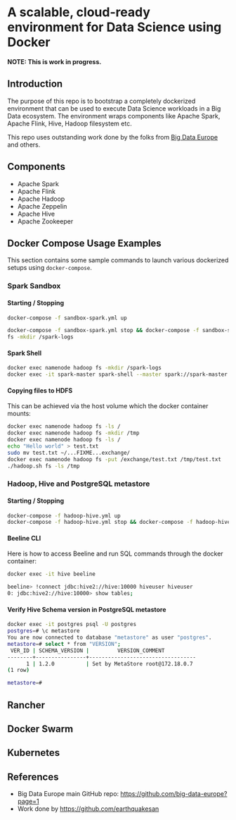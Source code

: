 # A scalable, cloud-ready environment for Data Science using Docker

**NOTE: This is work in progress.**

## Introduction

The purpose of this repo is to bootstrap a completely dockerized environment that can be used to execute Data Science workloads in a Big Data ecosystem. The environment wraps components like Apache Spark, Apache Flink, Hive, Hadoop filesystem etc.

This repo uses outstanding work done by the folks from [Big Data Europe](https://github.com/big-data-europe/docker-hadoop-spark-workbench.git) and others.

## Components

- Apache Spark
- Apache Flink
- Apache Hadoop
- Apache Zeppelin
- Apache Hive
- Apache Zookeeper

## Docker Compose Usage Examples

This section contains some sample commands to launch various dockerized setups using `docker-compose`.

### Spark Sandbox

#### Starting / Stopping

```bash
docker-compose -f sandbox-spark.yml up

docker-compose -f sandbox-spark.yml stop && docker-compose -f sandbox-spark.yml rm
fs -mkdir /spark-logs
```

#### Spark Shell

```bash
docker exec namenode hadoop fs -mkdir /spark-logs
docker exec -it spark-master spark-shell --master spark://spark-master:7077
```

#### Copying files to HDFS

This can be achieved via the host volume which the docker container mounts:

```bash
docker exec namenode hadoop fs -ls /
docker exec namenode hadoop fs -mkdir /tmp
docker exec namenode hadoop fs -ls /
echo "Hello world" > test.txt
sudo mv test.txt ~/...FIXME...exchange/
docker exec namenode hadoop fs -put /exchange/test.txt /tmp/test.txt
./hadoop.sh fs -ls /tmp
```

### Hadoop, Hive and PostgreSQL metastore

#### Starting / Stopping

```bash
docker-compose -f hadoop-hive.yml up
docker-compose -f hadoop-hive.yml stop && docker-compose -f hadoop-hive.yml rm
```

#### Beeline CLI

Here is how to access Beeline and run SQL commands through the docker container:

```bash
docker exec -it hive beeline

beeline> !connect jdbc:hive2://hive:10000 hiveuser hiveuser
0: jdbc:hive2://hive:10000> show tables;
```

#### Verify Hive Schema version in PostgreSQL metastore

```bash
docker exec -it postgres psql -U postgres
postgres=# \c metastore
You are now connected to database "metastore" as user "postgres".
metastore=# select * from "VERSION";
 VER_ID | SCHEMA_VERSION |         VERSION_COMMENT          
--------+----------------+----------------------------------
      1 | 1.2.0          | Set by MetaStore root@172.18.0.7
(1 row)

metastore=#
```

## Rancher

## Docker Swarm

## Kubernetes

## References

- Big Data Europe main GitHub repo: <https://github.com/big-data-europe?page=1>
- Work done by <https://github.com/earthquakesan>
